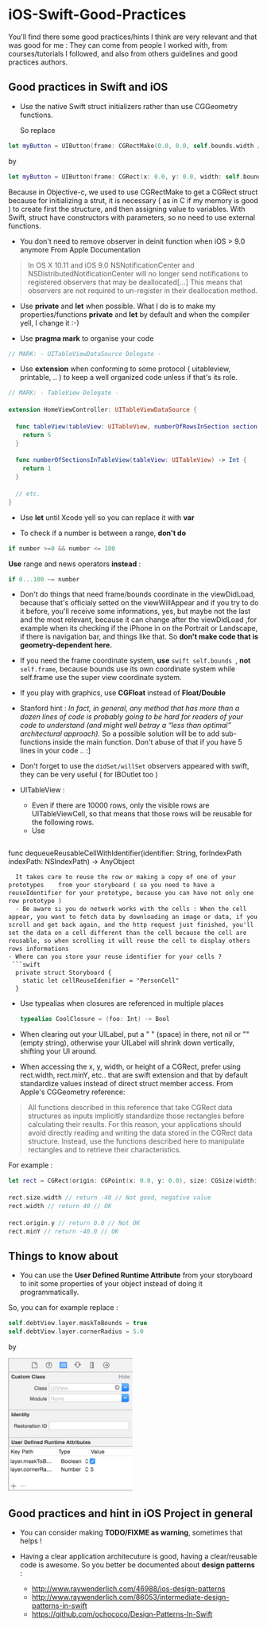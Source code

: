 # iOS-Swift-Good-Practices

You'll find there some good practices/hints I think are very relevant and that was good for me : They can come from people I worked with, from courses/tutorials I followed, and also from others guidelines and good practices authors.

## Good practices in Swift and iOS

- Use the native Swift struct initializers rather than use CGGeometry functions.

   So replace
```swift
let myButton = UIButton(frame: CGRectMake(0.0, 0.0, self.bounds.width / 2, self.bounds.height))
```
by
```swift
let myButton = UIButton(frame: CGRect(x: 0.0, y: 0.0, width: self.bounds.width / 2, height: self.bounds.height))
```

   Because in Objective-c, we used to use CGRectMake to get a CGRect struct because for   initializing a strut, it is necessary ( as in C if my memory is good ) to create first the structure, and then assigning value to variables.
With Swift, struct have constructors with parameters, so no need to use external functions.

- You don't need to remove observer in deinit function when iOS > 9.0 anymore
From Apple Documentation
 > In OS X 10.11 and iOS 9.0 NSNotificationCenter and NSDistributedNotificationCenter will no longer send notifications to registered observers that may be deallocated[...] This means that observers are not required to un-register in their deallocation method.



- Use **private** and **let** when possible. What I do is to make my properties/functions **private** and **let** by default and when the compiler yell, I change it :-)

- Use **pragma mark** to organise your code
```swift
// MARK: - UITableViewDataSource Delegate -
```

- Use **extension** when conforming to some protocol ( uitableview, printable, .. ) to keep a well organized code unless if that's its role.

```swift
// MARK: - TableView Delegate -

extension HomeViewController: UITableViewDataSource {

  func tableView(tableView: UITableView, numberOfRowsInSection section: Int) -> Int {
    return 5
  }

  func numberOfSectionsInTableView(tableView: UITableView) -> Int {
    return 1
  }

  // etc.
}
```  

- Use **let** until Xcode yell so you can replace it with **var**

- To check if a number is between a range, **don't do**
 ```swift
if number >=0 && number <= 100
```
 **Use** range and news operators **instead** :
 ```swift
 if 0...100 ~= number
 ```

- Don't do things that need frame/bounds coordinate in the viewDidLoad, because that's officialy setted on the viewWillAppear and if you try to do it before, you'll receive some informations, yes, but maybe not the last and the most relevant, because it can change after the viewDidLoad ,for example when its checking if the iPhone in on the Portrait or Landscape, if there is navigation bar, and things like that. So **don't make code that is geometry-dependent here.**

- If you need the frame coordinate system, **use** ```swift self.bounds ```, **not** ```self.frame```, because bounds use its own coordinate system while self.frame use the super view coordinate system.

- If you play with graphics, use **CGFloat** instead of **Float/Double**

- Stanford hint : *In fact, in general, any method that has more than a dozen lines of code is probably going to be hard for readers of your code to understand (and might well betray a “less than optimal” architectural approach).*  So a possible solution will be to add sub-functions inside the main function. Don't abuse of that if you have 5 lines in your code .. :]

- Don't forget to use the ```didSet/willSet``` observers appeared with swift, they can be very useful ( for IBOutlet too )

- UITableView :
  - Even if there are 10000 rows, only the visible rows are UITableViewCell, so that means that those rows will be reusable for the following rows.
  - Use
  ```swift
func dequeueReusableCellWithIdentifier(identifier: String, forIndexPath indexPath: NSIndexPath) -> AnyObject
```
  It takes care to reuse the row or making a copy of one of your   prototypes    from your storyboard ( so you need to have a reuseIdentifier for your prototype, because you can have not only one    row prototype )
  - Be aware si you do network works with the cells : When the cell appear, you want to fetch data by downloading an image or data, if you scroll and get back again, and the http request just finished, you'll set the data on a cell different than the cell because the cell are reusable, so when scrolling it will reuse the cell to display others rows informations
- Where can you store your reuse identifier for your cells ?
 ```swift
  private struct Storyboard {
    static let cellReuseIdenifier = "PersonCell"
  }
  ```

- Use typealias when closures are referenced in multiple places
  ```swift
  typealias CoolClosure = (foo: Int) -> Bool
  ```

- When clearing out your UILabel, put a " " (space) in there, not nil or "" (empty string), otherwise your UILabel will shrink down vertically, shifting your UI around.

- When accessing the x, y, width, or height of a CGRect, prefer using rect.width, rect.minY, etc.. that are swift extension and that by default standardize values instead of direct struct member access.
From Apple's CGGeometry reference:
>All functions described in this reference that take CGRect data structures as inputs implicitly standardize those rectangles before calculating their results. For this reason, your applications should avoid directly reading and writing the data stored in the CGRect data structure. Instead, use the functions described here to manipulate rectangles and to retrieve their characteristics.

For example :

```swift
let rect = CGRect(origin: CGPoint(x: 0.0, y: 0.0), size: CGSize(width: -40.0, height: -40.0))

rect.size.width // return -40 // Not good, negative value
rect.width // return 40 // OK

rect.origin.y // return 0.0 // Not OK
rect.minY // return -40.0 // OK
```

## Things to know about

- You can use the **User Defined Runtime Attribute** from your storyboard to init some properties of your object instead of doing it programmatically.

So, you can for example replace :
```swift
self.debtView.layer.maskToBounds = true
self.debtView.layer.cornerRadius = 5.0
```
by

<img src="./assets/runtimeAttributeStoryboard.png" alt="Runtime Attribute Storyboard" width="250"/>

## Good practices and hint in iOS Project in general

- You can consider making **TODO/FIXME as warning**, sometimes that helps !

- Having a clear application architecuture is good, having a clear/reusable code is awesome. So you better be documented about **design patterns** :
  -  http://www.raywenderlich.com/46988/ios-design-patterns
  -  http://www.raywenderlich.com/86053/intermediate-design-patterns-in-swift
  -  https://github.com/ochococo/Design-Patterns-In-Swift

